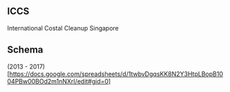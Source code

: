 ## ICCS

International Costal Cleanup Singapore

## Schema

(2013 - 2017) [https://docs.google.com/spreadsheets/d/1twbvDgqsKK8N2Y3HtpLBopB1004PBw00BOd2m1nNXrI/edit#gid=0]